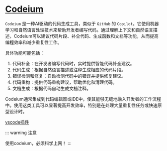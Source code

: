 # [Codeium](https://codeium.com/)

`Codeium` 是一种AI驱动的代码生成工具，类似于 `GitHub` 的 `Copilot`。它使用机器学习和自然语言处理技术来帮助开发者编写代码。通过理解上下文和自然语言描述，Codeium可以建议代码片段、补全代码、生成函数和文档等功能，从而提高编程效率和减少重复性工作。

具体功能可能包括：

1. 代码补全：在开发者编写代码时，实时提供智能代码补全建议。
2. 代码生成：根据自然语言描述或注释生成相应的代码片段。
3. 错误检测和修复：自动检测代码中的错误并提供修复建议。
4. 代码重构：提供代码重构建议，帮助优化和清理代码。
5. 文档生成：根据代码自动生成文档注释。
   
Codeium通常集成到代码编辑器或IDE中，使其能够无缝地融入开发者的工作流程中。使用这类工具可以显著提高开发效率，特别是在处理大量重复性任务或快速原型设计时。

[vscode插件](https://marketplace.visualstudio.com/items?itemName=Codeium.codeium)


::: warning 注意

使用codeium，必须科学上网！
:::